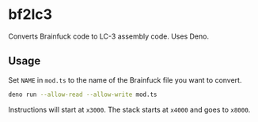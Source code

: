 # bf2lc3

Converts Brainfuck code to LC-3 assembly code. Uses Deno.

## Usage

Set `NAME` in `mod.ts` to the name of the Brainfuck file you want to convert.

```bash
deno run --allow-read --allow-write mod.ts
```

Instructions will start at `x3000`. The stack starts at `x4000` and goes to `x8000`.
